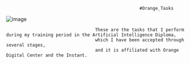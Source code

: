                                                        #Orange_Tasks
![image](https://user-images.githubusercontent.com/91877743/187698117-fb98e0f1-fe5d-4dc7-b012-f76eb78dc189.png)
                                
                               
                              
                                      These are the tasks that I perform during my training period in the Artificial Intelligence Diploma,
                                      which I have been accepted through several stages, 
                                      and it is affiliated with Orange Digital Center and the Instant.

